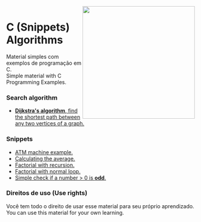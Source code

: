 ﻿<img src="https://i.ibb.co/M6nBBb0/mascote.png" align="right" width="300">

# C (Snippets) Algorithms

<p>
  Material simples com exemplos de programação em C.<br/>
  Simple material with C Programming Examples.
</p>

### Search algorithm

- [<b>Dijkstra's algorithm</b>, find the shortest path between any two vertices of a graph.](https://github.com/JoseMateusCamargo/c-snippets/blob/main/Dijkstras.cpp)

### Snippets

- [ATM machine example.](https://github.com/JoseMateusCamargo/c-snippets/blob/main/caixa_eletronico_simples.cpp)
- [Calculating the average.](https://github.com/JoseMateusCamargo/c-snippets/blob/main/calculate_average.cpp)
- [Factorial with recursion.](https://github.com/JoseMateusCamargo/c-snippets/blob/main/factorial_recursive.cpp)
- [Factorial with normal loop.](https://github.com/JoseMateusCamargo/c-snippets/blob/main/factorial_simple.cpp)
- [Simple check if a number > 0 is <b>odd</b>.](https://github.com/JoseMateusCamargo/c-snippets/blob/main/odd_number.cpp)

### Direitos de uso (Use rights)

<p>
  Você tem todo o direito de usar esse material para seu próprio aprendizado.<br/>
  You can use this material for your own learning.
</p>
